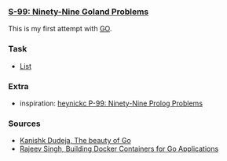 ### [S-99: Ninety-Nine Goland Problems](http://www.ic.unicamp.br/~meidanis/courses/mc336/2009s2/prolog/problemas/)

This is my first attempt with [GO](https://golang.org/).

### Task

* [List](/List/README.md)

### Extra

* inspiration: [heynickc P-99: Ninety-Nine Prolog Problems](https://github.com/heynickc/ninety_nine_prolog)


### Sources

* [Kanishk Dudeja, The beauty of Go](https://hackernoon.com/the-beauty-of-go-98057e3f0a7d)
* [Rajeev Singh, Building Docker Containers for Go Applications](https://www.callicoder.com/docker-golang-image-container-example/)